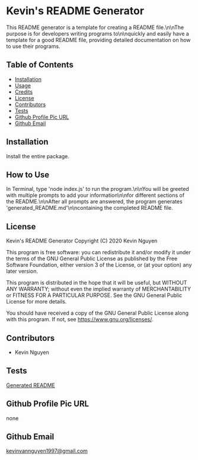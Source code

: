 # Kevin's README Generator

This README generator is a template for creating a README file.\n\nThe purpose is for developers writing programs to\n\nquickly and easily have a template for a good README file, providing detailed documentation on how to use their programs.


## Table of Contents
* [Installation](#installation)
* [Usage](#usage)
* [Credits](#credits)
* [License](#license)
* [Contributors](#contributors)
* [Tests](#tests)
* [Github Profile Pic URL](#github-profile-pic-url)
* [Github Email](#github-email)


## Installation

Install the entire package.


## How to Use

In Terminal, type 'node index.js' to run the program.\n\nYou will be greeted with multiple prompts to add your information\n\nfor different sections of the README.\n\nAfter all prompts are answered, the program generates 'generated_README.md'\n\ncontaining the completed README file.


## License

Kevin's README Generator
Copyright (C) 2020  Kevin Nguyen

This program is free software: you can redistribute it and/or modify
it under the terms of the GNU General Public License as published by
the Free Software Foundation, either version 3 of the License, or
(at your option) any later version.

This program is distributed in the hope that it will be useful,
but WITHOUT ANY WARRANTY; without even the implied warranty of
MERCHANTABILITY or FITNESS FOR A PARTICULAR PURPOSE.  See the
GNU General Public License for more details.

You should have received a copy of the GNU General Public License
along with this program.  If not, see <https://www.gnu.org/licenses/>.


## Contributors

* Kevin Nguyen

## Tests

[Generated README](generated_README.md)


## Github Profile Pic URL

none


## Github Email

kevinvannguyen1997@gmail.com
